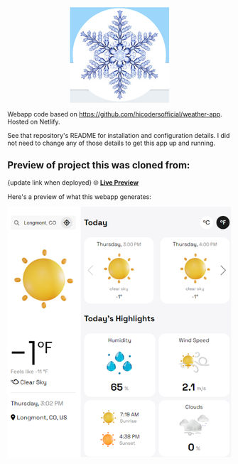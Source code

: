 <div align="center">
    <b><a href="https://weatherexample.netlify.app" target="_blank">
    <img src="./banner.png" />
    </a></b>
</div>

Webapp code based on https://github.com/hicodersofficial/weather-app.
Hosted on Netlify. 

See that repository's README for installation and configuration details. I did not need to change any of those details
to get this app up and running. 

## Preview of project this was cloned from: 
{update link when deployed}
🌐 **[Live Preview](https://hweather.netlify.app/)**

Here's a preview of what this webapp generates:

![](./preview.png)
